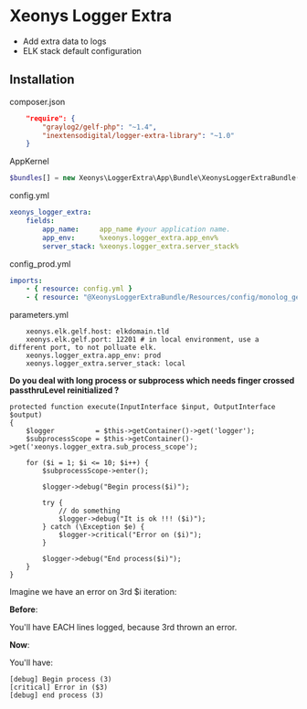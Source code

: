 Xeonys Logger Extra
===================

- Add extra data to logs
- ELK stack default configuration

## Installation

composer.json

```json
    "require": {
        "graylog2/gelf-php": "~1.4",
        "inextensodigital/logger-extra-library": "~1.0"
    }
```


AppKernel

```php
$bundles[] = new Xeonys\LoggerExtra\App\Bundle\XeonysLoggerExtraBundle();
```

config.yml

```yml
xeonys_logger_extra:
    fields:
        app_name:     app_name #your application name.
        app_env:      %xeonys.logger_extra.app_env%
        server_stack: %xeonys.logger_extra.server_stack%
```

config_prod.yml

```yml
imports:
    - { resource: config.yml }
    - { resource: "@XeonysLoggerExtraBundle/Resources/config/monolog_gelf.yml" }
```

parameters.yml

```
    xeonys.elk.gelf.host: elkdomain.tld
    xeonys.elk.gelf.port: 12201 # in local environment, use a different port, to not polluate elk.
    xeonys.logger_extra.app_env: prod
    xeonys.logger_extra.server_stack: local
```

**Do you deal with long process or subprocess which needs finger crossed passthruLevel reinitialized ?**

```
protected function execute(InputInterface $input, OutputInterface $output)
{
    $logger          = $this->getContainer()->get('logger');
    $subprocessScope = $this->getContainer()->get('xeonys.logger_extra.sub_process_scope');

    for ($i = 1; $i <= 10; $i++) {
        $subprocessScope->enter();

        $logger->debug("Begin process($i)");

        try {
            // do something
            $logger->debug("It is ok !!! ($i)");
        } catch (\Exception $e) {
            $logger->critical("Error on ($i)");
        }

        $logger->debug("End process($i)");
    }
}
```

Imagine we have an error on 3rd $i iteration:

**Before**:

You'll have EACH lines logged, because 3rd thrown an error.

**Now**:

You'll have:

```
[debug] Begin process (3)
[critical] Error in ($3)
[debug] end process (3)
```

